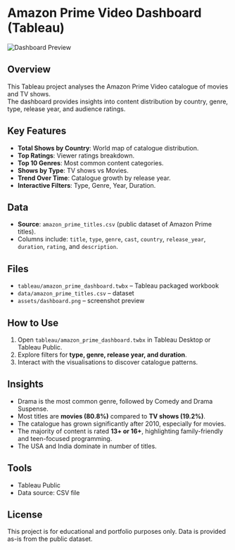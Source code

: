 # Amazon Prime Video Dashboard (Tableau)

![Dashboard Preview](assets/dashboard.png)

## Overview
This Tableau project analyses the Amazon Prime Video catalogue of movies and TV shows.  
The dashboard provides insights into content distribution by country, genre, type, release year, and audience ratings.

## Key Features
- **Total Shows by Country**: World map of catalogue distribution.  
- **Top Ratings**: Viewer ratings breakdown.  
- **Top 10 Genres**: Most common content categories.  
- **Shows by Type**: TV shows vs Movies.  
- **Trend Over Time**: Catalogue growth by release year.  
- **Interactive Filters**: Type, Genre, Year, Duration.

## Data
- **Source**: `amazon_prime_titles.csv` (public dataset of Amazon Prime titles).  
- Columns include: `title`, `type`, `genre`, `cast`, `country`, `release_year`, `duration`, `rating`, and `description`.  

## Files
- `tableau/amazon_prime_dashboard.twbx` – Tableau packaged workbook  
- `data/amazon_prime_titles.csv` – dataset  
- `assets/dashboard.png` – screenshot preview  

## How to Use
1. Open `tableau/amazon_prime_dashboard.twbx` in Tableau Desktop or Tableau Public.  
2. Explore filters for **type, genre, release year, and duration**.  
3. Interact with the visualisations to discover catalogue patterns.

## Insights
- Drama is the most common genre, followed by Comedy and Drama Suspense.  
- Most titles are **movies (80.8%)** compared to **TV shows (19.2%)**.  
- The catalogue has grown significantly after 2010, especially for movies.  
- The majority of content is rated **13+ or 16+**, highlighting family-friendly and teen-focused programming.  
- The USA and India dominate in number of titles.

## Tools
- Tableau Public  
- Data source: CSV file  

## License
This project is for educational and portfolio purposes only. Data is provided as-is from the public dataset.
